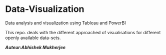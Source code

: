 # Data-Visualization
Data analysis and visualization using Tableau and PowerBI

This repo. deals with the different approached of visualisations for different openly available data-sets. 

***Auteur:Abhishek Mukherjee***
